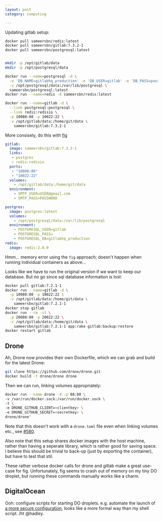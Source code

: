 ```yaml
---
layout: post
category: computing

---
```



Updating gitlab setup:

```bash
docker pull sameersbn/redis:latest
docker pull sameersbn/gitlab:7.3.2-1
docker pull sameersbn/postgresql:latest


mkdir -p /opt/gitlab/data
mkdir -p /opt/postgresql/data

docker run --name=postgresql -d \
  -e 'DB_NAME=gitlabhq_production' -e 'DB_USER=gitlab' -e 'DB_PASS=password' \
  -v /opt/postgresql/data:/var/lib/postgresql \
  sameersbn/postgresql:latest
docker run --name=redis -d sameersbn/redis:latest

docker run --name=gitlab -d \
  --link postgresql:postgresql \
  --link redis:redisio \
  -p 10080:80 -p 10022:22 \
  -v /opt/gitlab/data:/home/git/data \
    sameersbn/gitlab:7.3.2-1
```


More consisely, do this with [fig](http://fig.sh)

```yaml
gitlab:
  image: sameersbn/gitlab:7.3.2-1
  links:
   - postgres
   - redis:redisio
  ports:
   - "10080:80"
   - "10022:22"
  volumes:
    - /opt/gitlab/data:/home/git/data
  environment:
    - SMTP_USER=USER@gmail.com
    - SMTP_PASS=PASSWORD

postgres:
  image: postgres:latest
  volumes:
    - /opt/postgresql/data:/var/lib/postgresql
  environment:
    - POSTGRESQL_USER=gitlab
    - POSTGRESQL_PASS=
    - POSTGRESQL_DB=gitlabhq_production
redis:
  image: redis:2.8.9
```

Hmm... memory error using the `fig` approach; doesn't happen when running individual containers as above...


Looks like we have to run the original version if we want to keep our database.  But no go since sql database information is lost:

```bash
docker pull gitlab:7.2.1-1
docker run --name=gitlab -d \
  -p 10080:80 -p 10022:22 \
  -v /opt/gitlab/data:/home/git/data \
    sameersbn/gitlab:7.2.1-1
docker stop gitlab
docker run --rm -it \
  -p 20080:80 -p 20022:22 \
  -v /opt/gitlab/data:/home/git/data \
    sameersbn/gitlab:7.2.1-1 app:rake gitlab:backup:restore
docker restart gitlab
```


## Drone

Ah, Drone now provides their own Dockerfile, which we can grab and build for the latest Drone:

```bash
git clone https://github.com/drone/drone.git
docker build -t drone/drone drone
```

Then we can run, linking volumes appropriately: 

```bash
docker run --name drone -d -p 88:80 \
-v /var/run/docker.sock:/var/run/docker.sock \
-t \
-e DRONE_GITHUB_CLIENT=<clientkey> \
-e DRONE_GITHUB_SECRET=<secretkey> \
drone/drone"
```

Note that this doesn't work with a `drone.toml` file even when linking volumes etc., see [#580](https://github.com/drone/drone/issues/580). 

Also note that this setup shares docker images with the host machine, rather than having a seperate library, which is rather good for saving space.  I believe this should be trivial to back-up (just by exporting the container), but have to test that stil.


These rather verbose docker calls for drone and gitlab make a great use-case for fig.  Unfortunately, fig seems to crash out of memory on my tiny DO droplet, but running these commands manually works like a charm.  


## DigitalOcean

Ooh: configure scripts for starting DO droplets.  e.g. automate the launch of [a more secure configuration](https://www.digitalocean.com/community/tutorials/how-to-use-cloud-config-for-your-initial-server-setup), looks like a more formal way than my shell script. /ht @hadley.

